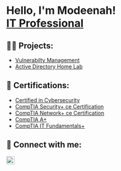 <h1>Hello, I'm Modeenah! <br/> <a href="https://www.linkedin.com/in/Modeenahadeyemo/">IT Professional</a>

<h2>👨‍💻 Projects:</h2>
  
- [Vulnerabilty Management](https://github.com/mun4h/Vulnerabiltymanagement)
- [Active Directory Home Lab](https://github.com/mun4h/ActiveDirectoryUserCreation)
<!-- (https://github.com/joshmadakor1/AD_PS)

-->

<!-- -  - [SIEM using Azure Sentinel map with live Cyber Attacks](https://github.com/joshmadakor1/AD_PS)

-->
 
<h2> 🤳 Certifications:</h2>
  
   - [Certified in Cybersecurity](https://www.credly.com/badges/e6280f3d-01be-4454-ac20-cb2c10d3dc08/public_url)
   - [CompTIA Security+ ce Certification](https://www.youracclaim.com/badges/19503404-cb15-492e-87fa-6f436d8cc28c/linked_in_profile)
   - [CompTIA Network+ ce Certification](https://www.youracclaim.com/badges/973ed780-5153-40be-9b77-460ff3af68b7/linked_in_profile)
   - [CompTIA A+](https://www.youracclaim.com/badges/1386c70c-b0bb-4437-84df-7a240d6002e2/linked_in_profile)
   - [CompTIA IT Fundamentals+](https://www.youracclaim.com/badges/d0acb2e0-6a62-4c7f-83ed-be4d555d4413/linked_in_profile)


 

<h2> 🤳 Connect with me:</h2>


[<img align="left" alt="ModeenahAdeyemo | LinkedIn" width="22px" src="https://cdn.jsdelivr.net/npm/simple-icons@v3/icons/linkedin.svg" />][linkedin]


[linkedin]: https://www.linkedin.com/in/modeenahadeyemo/

